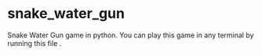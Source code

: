 # snake_water_gun
Snake Water Gun game in python.
You can play this game in any terminal by  running this file  .
